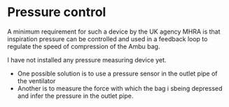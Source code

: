 # Pressure control

A minimum requirement for such a device by the UK agency MHRA is that inspiration pressure can be controlled and used in a feedback loop to regulate the speed of compression of the Ambu bag.

I have not installed any pressure measuring device yet. 
- One possible solution is to use a pressure sensor in the outlet pipe of the ventilator
- Another is to measure the force with which the bag i sbeing depressed and infer the pressure in the outlet pipe.
